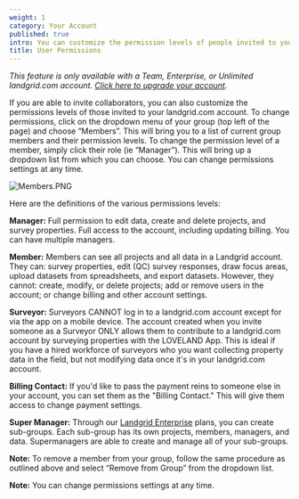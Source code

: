 ```yaml
---
weight: 1
category: Your Account
published: true
intro: You can customize the permission levels of people invited to your account
title: User Permissions
---
```

_This feature is only available with a Team, Enterprise, or Unlimited landgrid.com account. [Click here to upgrade your account](https://landgrid.com/plans)._

If you are able to invite collaborators, you can also customize the permissions levels of those invited to your landgrid.com account. To change permissions, click on the dropdown menu of your group (top left of the page) and choose “Members”. This will bring you to a list of current group members and their permission levels. To change the permission level of a member, simply click their role (ie “Manager”). This will bring up a dropdown list from which you can choose. You can change permissions settings at any time.

![Members.PNG]({{site.baseurl}}/img/Members.PNG)


Here are the definitions of the various permissions levels:

**Manager:**
Full permission to edit data, create and delete projects, and survey properties. Full access to the account, including updating billing. You can have multiple managers.

**Member:**
Members can see all projects and all data in a Landgrid account. They can: survey properties, edit (QC) survey responses, draw focus areas, upload datasets from spreadsheets, and export datasets. However, they cannot: create, modify, or delete projects; add or remove users in the account; or change billing and other account settings.

**Surveyor:**
Surveyors CANNOT log in to a landgrid.com account except for via the app on a mobile device. The account created when you invite someone as a Surveyor ONLY allows them to contribute to a landgrid.com account by surveying properties with the LOVELAND App. This is ideal if you have a hired workforce of surveyors who you want collecting property data in the field, but not modifying data once it's in your landgrid.com account.

**Billing Contact:**
If you'd like to pass the payment reins to someone else in your account, you can set them as the "Billing Contact." This will give them access to change payment settings.

**Super Manager:**
Through our [Landgrid Enterprise](https://landgrid.com/enterprise) plans, you can create sub-groups. Each sub-group has its own projects, members, managers, and data. Supermanagers are able to create and manage all of your sub-groups. 

**Note:** To remove a member from your group, follow the same procedure as outlined above and select “Remove from Group” from the dropdown list.

**Note:** You can change permissions settings at any time.
